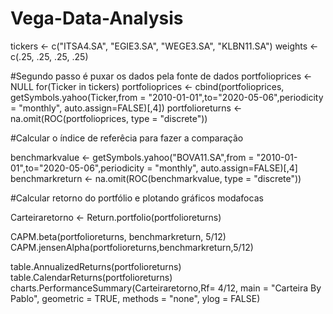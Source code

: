 # Vega-Data-Analysis
tickers <- c("ITSA4.SA", "EGIE3.SA", "WEGE3.SA", "KLBN11.SA")
weights <- c(.25, .25, .25, .25)

#Segundo passo é puxar os dados pela fonte de dados
portfolioprices <- NULL
for(Ticker in tickers)
  portfolioprices <- cbind(portfolioprices,
                           getSymbols.yahoo(Ticker,from = "2010-01-01",to="2020-05-06",periodicity = "monthly", auto.assign=FALSE)[,4])
portfolioreturns <- na.omit(ROC(portfolioprices, type = "discrete"))

#Calcular o índice de referêcia para fazer a comparação

benchmarkvalue <- getSymbols.yahoo("BOVA11.SA",from = "2010-01-01",to="2020-05-06",periodicity = "monthly", auto.assign=FALSE)[,4]
benchmarkreturn <- na.omit(ROC(benchmarkvalue, type = "discrete"))


#Calcular retorno do portfólio e plotando gráficos modafocas 

Carteiraretorno <- Return.portfolio(portfolioreturns)

CAPM.beta(portfolioreturns, benchmarkreturn, 5/12)
CAPM.jensenAlpha(portfolioreturns,benchmarkreturn,5/12)

table.AnnualizedReturns(portfolioreturns)
table.CalendarReturns(portfolioreturns)
charts.PerformanceSummary(Carteiraretorno,Rf= 4/12, main = "Carteira By Pablo", geometric = TRUE, methods = "none", ylog = FALSE)
